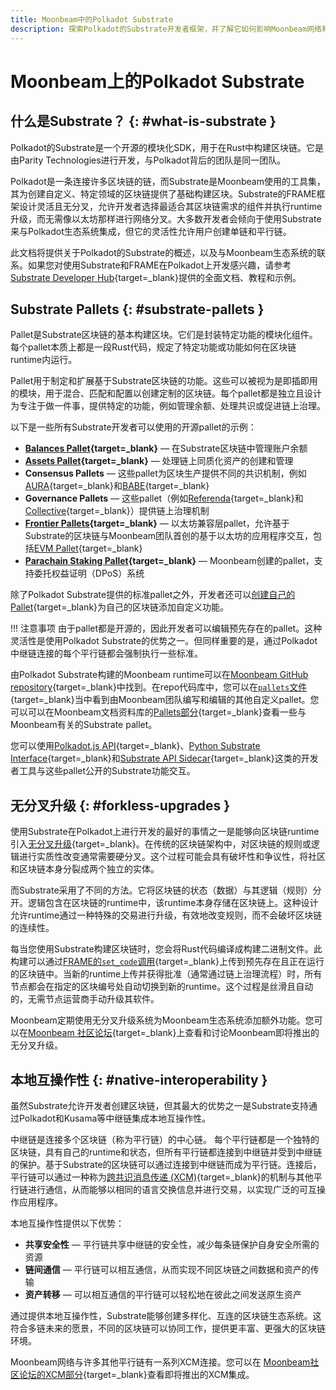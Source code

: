 ```yaml
---
title: Moonbeam中的Polkadot Substrate
description: 探索Polkadot的Substrate开发者框架，并了解它如何影响Moonbeam网络和其他平行链中的区块链开发。
---
```


# Moonbeam上的Polkadot Substrate

## 什么是Substrate？ {: #what-is-substrate }

Polkadot的Substrate是一个开源的模块化SDK，用于在Rust中构建区块链。它是由Parity Technologies进行开发，与Polkadot背后的团队是同一团队。

Polkadot是一条连接许多区块链的链，而Substrate是Moonbeam使用的工具集，其为创建自定义、特定领域的区块链提供了基础构建区块。Substrate的FRAME框架设计灵活且无分叉，允许开发者选择最适合其区块链需求的组件并执行runtime升级，而无需像以太坊那样进行网络分叉。大多数开发者会倾向于使用Substrate来与Polkadot生态系统集成，但它的灵活性允许用户创建单链和平行链。

此文档将提供关于Polkadot的Substrate的概述，以及与Moonbeam生态系统的联系。如果您对使用Substrate和FRAME在Polkadot上开发感兴趣，请参考[Substrate Developer Hub](https://docs.substrate.io/learn/what-can-you-build/){target=\_blank}提供的全面文档、教程和示例。

## Substrate Pallets {: #substrate-pallets }

Pallet是Substrate区块链的基本构建区块。它们是封装特定功能的模块化组件。每个pallet本质上都是一段Rust代码，规定了特定功能或功能如何在区块链runtime内运行。

Pallet用于制定和扩展基于Substrate区块链的功能。这些可以被视为是即插即用的模块，用于混合、匹配和配置以创建定制的区块链。每个pallet都是独立且设计为专注于做一件事，提供特定的功能，例如管理余额、处理共识或促进链上治理。

以下是一些所有Substrate开发者可以使用的开源pallet的示例：

- **[Balances Pallet](https://crates.io/crates/pallet-balances){target=\_blank}** — 在Substrate区块链中管理账户余额
- **[Assets Pallet](https://crates.io/crates/pallet-assets){target=\_blank}** — 处理链上同质化资产的创建和管理
- **Consensus Pallets** — 这些pallet为区块生产提供不同的共识机制，例如[AURA](https://crates.io/crates/pallet-aura){target=\_blank}和[BABE](https://crates.io/crates/pallet-babe){target=\_blank}
- **Governance Pallets** — 这些pallet（例如[Referenda](https://crates.io/crates/pallet-referenda){target=\_blank}和[Collective](https://crates.io/crates/pallet-collective){target=\_blank}）提供链上治理机制
- **[Frontier Pallets](https://paritytech.github.io/frontier/){target=\_blank}** — 以太坊兼容层pallet，允许基于Substrate的区块链与Moonbeam团队首创的基于以太坊的应用程序交互，包括[EVM Pallet](https://crates.io/crates/pallet-evm){target=\_blank}
- **[Parachain Staking Pallet](/builders/pallets-precompiles/pallets/staking/){target=\_blank}** — Moonbeam创建的pallet，支持委托权益证明（DPoS）系统

除了Polkadot Substrate提供的标准pallet之外，开发者还可以[创建自己的Pallet](https://docs.substrate.io/tutorials/collectibles-workshop/03-create-pallet/){target=\_blank}为自己的区块链添加自定义功能。

!!! 注意事项
    由于pallet都是开源的，因此开发者可以编辑预先存在的pallet。这种灵活性是使用Polkadot Substrate的优势之一。但同样重要的是，通过Polkadot中继链连接的每个平行链都会强制执行一些标准。

由Polkadot Substrate构建的Moonbeam runtime可以在[Moonbeam GitHub repository](https://github.com/moonbeam-foundation/moonbeam){target=\_blank}中找到。在repo代码库中，您可以在[`pallets`文件](https://github.com/moonbeam-foundation/moonbeam/tree/master/pallets){target=\_blank}当中看到由Moonbeam团队编写和编辑的其他自定义pallet。您可以可以在Moonbeam文档资料库的[Pallets部分](/builders/pallets-precompiles/pallets/){target=\_blank}查看一些与Moonbeam有关的Substrate pallet。

您可以使用[Polkadot.js API](/builders/build/substrate-api/polkadot-js-api){target=\_blank}、[Python Substrate Interface](/builders/build/substrate-api/py-substrate-interface){target=\_blank}和[Substrate API Sidecar](/builders/build/substrate-api/sidecar){target=\_blank}这类的开发者工具与这些pallet公开的Substrate功能交互。

## 无分叉升级 {: #forkless-upgrades }

使用Substrate在Polkadot上进行开发的最好的事情之一是能够向区块链runtime引入[无分叉升级](https://docs.substrate.io/maintain/runtime-upgrades/){target=\_blank}。在传统的区块链架构中，对区块链的规则或逻辑进行实质性改变通常需要硬分叉。这个过程可能会具有破坏性和争议性，将社区和区块链本身分裂成两个独立的实体。

而Substrate采用了不同的方法。它将区块链的状态（数据）与其逻辑（规则）分开。逻辑包含在区块链的runtime中，该runtime本身存储在区块链上。这种设计允许runtime通过一种特殊的交易进行升级，有效地改变规则，而不会破坏区块链的连续性。

每当您使用Substrate构建区块链时，您会将Rust代码编译成构建二进制文件。此构建可以通过[FRAME的`set_code`调用](https://paritytech.github.io/substrate/master/frame_system/pallet/enum.Call.html#variant.set_code){target=\_blank}上传到预先存在且正在运行的区块链中。当新的runtime上传并获得批准（通常通过链上治理流程）时，所有节点都会在指定的区块编号处自动切换到新的runtime。这个过程是丝滑且自动的，无需节点运营商手动升级其软件。

Moonbeam定期使用无分叉升级系统为Moonbeam生态系统添加额外功能。您可以在[Moonbeam 社区论坛](https://forum.moonbeam.foundation/){target=\_blank}上查看和讨论Moonbeam即将推出的无分叉升级。

## 本地互操作性 {: #native-interoperability }

虽然Substrate允许开发者创建区块链，但其最大的优势之一是Substrate支持通过Polkadot和Kusama等中继链集成本地互操作性。

中继链是连接多个区块链（称为平行链）的中心链。 每个平行链都是一个独特的区块链，具有自己的runtime和状态，但所有平行链都连接到中继链并受到中继链的保护。基于Substrate的区块链可以通过连接到中继链而成为平行链。连接后，平行链可以通过一种称为[跨共识消息传递 (XCM)](/builders/interoperability/xcm/overview/){target=\_blank}的机制与其他平行链进行通信，从而能够以相同的语言交换信息并进行交易，以实现广泛的可互操作应用程序。

本地互操作性提供以下优势：

- **共享安全性** — 平行链共享中继链的安全性，减少每条链保护自身安全所需的资源
- **链间通信** — 平行链可以相互通信，从而实现不同区块链之间数据和资产的传输
- **资产转移** — 可以相互通信的平行链可以轻松地在彼此之间发送原生资产

通过提供本地互操作性，Substrate能够创建多样化、互连的区块链生态系统。这符合多链未来的愿景，不同的区块链可以协同工作，提供更丰富、更强大的区块链环境。

Moonbeam网络与许多其他平行链有一系列XCM连接。您可以在 [Moonbeam社区论坛的XCM部分](https://forum.moonbeam.foundation/c/xcm-hrmp/13){target=\_blank}查看即将推出的XCM集成。
